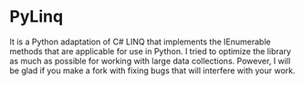 # PyLinq
It is a Python adaptation of C# LINQ that implements the IEnumerable methods that are applicable for use in Python. I tried to optimize the library as much as possible for working with large data collections. Рowever, I will be glad if you make a fork with fixing bugs that will interfere with your work.